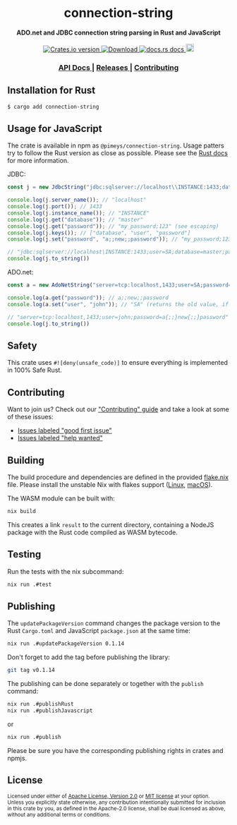 <h1 align="center">connection-string</h1>
<div align="center">
  <strong>
    ADO.net and JDBC connection string parsing in Rust and JavaScript
  </strong>
</div>

<br />

<div align="center">
  <!-- Crates version -->
  <a href="https://crates.io/crates/connection-string">
    <img src="https://img.shields.io/crates/v/connection-string.svg?style=flat-square"
    alt="Crates.io version" />
  </a>
  <!-- Downloads -->
  <a href="https://crates.io/crates/connection-string">
    <img src="https://img.shields.io/crates/d/connection-string.svg?style=flat-square"
      alt="Download" />
  </a>
  <!-- docs.rs docs -->
  <a href="https://docs.rs/connection-string">
    <img src="https://img.shields.io/badge/docs-latest-blue.svg?style=flat-square"
      alt="docs.rs docs" />
  </a>
  <!-- npmjs.com version -->
  <a href="https://badge.fury.io/js/@pimeys%2Fconnection-string">
    <img src="https://badge.fury.io/js/@pimeys%2Fconnection-string.svg"
      alt="npm version" height="18">
  </a>
</div>

<div align="center">
  <h3>
    <a href="https://docs.rs/connection-string">
      API Docs
    </a>
    <span> | </span>
    <a href="https://github.com/prisma/connection-string/releases">
      Releases
    </a>
    <span> | </span>
    <a href="https://github.com/prisma/connection-string/blob/main.github/CONTRIBUTING.md">
      Contributing
    </a>
  </h3>
</div>

## Installation for Rust
```sh
$ cargo add connection-string
```

## Usage for JavaScript
The crate is available in npm as `@pimeys/connection-string`. Usage patters try
to follow the Rust version as close as possible. Please see the [Rust
docs](https://docs.rs/connection-string) for more information.

JDBC:

``` javascript
const j = new JdbcString("jdbc:sqlserver://localhost\\INSTANCE:1433;database=master;user=SA;password={my_password;123}");

console.log(j.server_name()); // "localhost"
console.log(j.port()); // 1433
console.log(j.instance_name()); // "INSTANCE"
console.log(j.get("database")); // "master"
console.log(j.get("password")); // "my_password;123" (see escaping)
console.log(j.keys()); // ["database", "user", "password"]
console.log(j.set("password", "a;;new;;password")); // "my_password;123" (returns the old value, if available)

// "jdbc:sqlserver://localhost\INSTANCE:1433;user=SA;database=master;password=a{;;}new{;;}password"
console.log(j.to_string())
```

ADO.net:

``` javascript
const a = new AdoNetString("server=tcp:localhost,1433;user=SA;password=a{;;}new{;;}password");

console.log(a.get("password")); // a;;new;;password
console.log(a.set("user", "john")); // "SA" (returns the old value, if available)

// "server=tcp:localhost,1433;user=john;password=a{;;}new{;;}password"
console.log(j.to_string())
```

## Safety
This crate uses ``#![deny(unsafe_code)]`` to ensure everything is implemented in
100% Safe Rust.

## Contributing
Want to join us? Check out our ["Contributing" guide][contributing] and take a
look at some of these issues:

- [Issues labeled "good first issue"][good-first-issue]
- [Issues labeled "help wanted"][help-wanted]

[contributing]: https://github.com/prisma/connection-string/blob/master.github/CONTRIBUTING.md
[good-first-issue]: https://github.com/prisma/connection-string/labels/good%20first%20issue
[help-wanted]: https://github.com/prisma/connection-string/labels/help%20wanted

## Building

The build procedure and dependencies are defined in the provided
[flake.nix](flake.nix) file. Please install the unstable Nix with flakes support
([Linux](https://nixos.wiki/wiki/Nix_Installation_Guide), [macOS](https://gist.github.com/sagittaros/32dc6ffcbc423dc0fed7eef24698d5ca)).

The WASM module can be built with:

```bash
nix build
```

This creates a link `result` to the current directory, containing a NodeJS
package with the Rust code compiled as WASM bytecode.

## Testing

Run the tests with the nix subcommand:

```bash
nix run .#test
```

## Publishing

The `updatePackageVersion` command changes the package version to the Rust `Cargo.toml` and
JavaScript `package.json` at the same time:

```bash
nix run .#updatePackageVersion 0.1.14
```

Don't forget to add the tag before publishing the library:

```bash
git tag v0.1.14
```

The publishing can be done separately or together with the `publish` command:

```bash
nix run .#publishRust
nix run .#publishJavascript
```

or

```bash
nix run .#publish
```

Please be sure you have the corresponding publishing rights in crates and npmjs.

## License

<sup>
Licensed under either of <a href="LICENSE-APACHE">Apache License, Version
2.0</a> or <a href="LICENSE-MIT">MIT license</a> at your option.
</sup>

<br/>

<sub>
Unless you explicitly state otherwise, any contribution intentionally submitted
for inclusion in this crate by you, as defined in the Apache-2.0 license, shall
be dual licensed as above, without any additional terms or conditions.
</sub>
